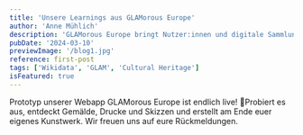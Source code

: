 ```yaml
---
title: 'Unsere Learnings aus GLAMorous Europe'
author: 'Anne Mühlich'
description: 'GLAMorous Europe bringt Nutzer:innen und digitale Sammlungen von europäischen GLAM-Institutionen (Galleries, Libraries, Archives & Museums) auf künstlerisch-kreative Weise zusammen.'
pubDate: '2024-03-10'
previewImage: '/blog1.jpg'
reference: first-post
tags: ['Wikidata', 'GLAM', 'Cultural Heritage']
isFeatured: true
---
```


Prototyp unserer Webapp GLAMorous Europe ist endlich live! 🎉Probiert es aus, entdeckt Gemälde, Drucke und Skizzen und erstellt am Ende euer eigenes Kunstwerk. Wir freuen uns auf eure Rückmeldungen.
